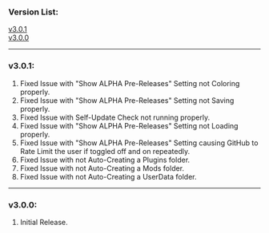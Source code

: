 ### Version List:

[v3.0.1](#v301)  
[v3.0.0](#v300)  

---

### v3.0.1:

1. Fixed Issue with "Show ALPHA Pre-Releases" Setting not Coloring properly.
2. Fixed Issue with "Show ALPHA Pre-Releases" Setting not Saving properly.
3. Fixed Issue with Self-Update Check not running properly.
4. Fixed Issue with "Show ALPHA Pre-Releases" Setting not Loading properly.
5. Fixed Issue with "Show ALPHA Pre-Releases" Setting causing GitHub to Rate Limit the user if toggled off and on repeatedly.
6. Fixed Issue with not Auto-Creating a Plugins folder.
7. Fixed Issue with not Auto-Creating a Mods folder.
8. Fixed Issue with not Auto-Creating a UserData folder.

---

### v3.0.0:

1. Initial Release.